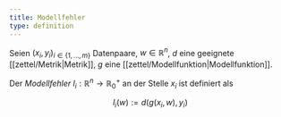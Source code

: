 ```yaml
---
title: Modellfehler
type: definition
---
```


Seien $(x_i, y_i)_{i \in \{ 1, \dots, m \}}$ Datenpaare, $w \in \mathbb{R}^n$, $d$ eine geeignete [[zettel/Metrik|Metrik]], $g$ eine [[zettel/Modellfunktion|Modellfunktion]].

Der *Modellfehler* $l_i : \mathbb{R}^n \to \mathbb{R}_0^+$ an der Stelle $x_i$ ist definiert als

$$
	l_i(w) := d(g(x_i, w), y_i)
$$